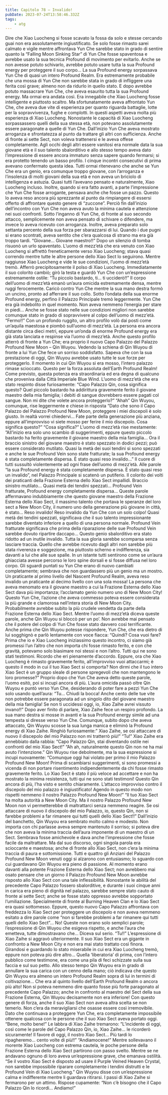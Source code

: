 ```yaml
---
title: Capitolo 78 – Invalido!
pubDate: 2023-07-24T13:58:46.332Z
tags:
    - atg
---
```


Dire che Xiao Luocheng si fosse scavato la fossa da solo e stesse cercando guai non era assolutamente ingiustificato.
Se solo fosse rimasto sarei calmato e vigile mentre affrontava Yun Che sarebbe stato in grado di sentire quanto la “Falling Moon Sinking Star” di Yun Che fosse spaventosa e avrebbe usato la sua tecnica Profound di movimento per evitarlo.
Anche se non avesse potuto schivarlo, avrebbe potuto usare tutta la sua Profound energy per proteggere il suo corpo… La sua Profound energy sorpassava Yun Che di quasi un intero Profound Realm. Era estremamente probabile che una mossa di Yun Che non sarebbe stata in grado di infliggere una ferita così grave; almeno non da ridurlo in quello stato.
E dopo avrebbe potuto massacrare Yun Che, che aveva esaurito tutta la sua Profound energy.
Ma ormai era andata così.
Era innegabile che Xiao Luocheng fosse intelligente e piuttosto scaltro. Ma sfortunatamente aveva affrontato Yun Che, che aveva due vite di esperienza per quanto riguarda battaglie, lotte per la sopravvivenza, fughe e complotti. In questi aspetti aveva molta più esperienza di Xiao Luocheng. Nonostante le capacità di Xiao Luocheng sorpassassero quelli della sua stessa età, non potevano assolutamente essere paragonate a quelle di Yun Che.
Dall’inizio Yun Che aveva mostrato arroganza e sfrontatezza al punto da trattare gli altri con sufficienza. Anche di fronte ai sette Sect, non voleva trattenersi e le aveva offese completamente. Agli occhi degli altri essere vanitosi era normale data la sua giovane età e il suo talento sbalorditivo e allo stesso tempo aveva dato l’impressione di essere ancora immaturo senza sapere quando fermarsi; si era protetto tenendo un basso profilo. I cinque incontri consecutivi di prima avevano confermato questa idea. Tutti ormai ritenevano che anche se Yun Che era un genio, era comunque troppo giovane, con l’arroganza e l’insolenza di molti giovani della sua età e non aveva un briciolo di intelligenza e astuzia.
Quasi tutti l’avevano pensato e naturalmente, Xiao Luocheng incluso.
Inoltre, quando si era fatto avanti, a parte l’impressione che Yun Che fosse arrogante, pensava anche che fosse un pazzo. Questo lo aveva reso ancora più sprezzante al punto da rimpiangere di essersi offerto di affrontare questo genere di “zuccone”.
Perciò fin dall’inizio dell’incontro con Yun Che non aveva avuto la minima cautela e attenzione nei suoi confronti. Sotto l’inganno di Yun Che, di fronte al suo secondo attacco, semplicemente non aveva pensato di schivare o difendere, ma invece lo aveva ricevuto con arroganza. Inoltre, aveva preparato solo settanta percento della sua forza per sbarazzarsi di lui.
Quando i due pugni si erano scontrati, aveva sentito che c’era qualcosa di strano ma era già troppo tardi.
“Giovane… Giovane maestro!!”
Dopo un silenzio di tomba risuonò un urlo spaventato. L’uomo di mezz’età che era venuto con Xiao Luocheng si affrettò freneticamente verso Xiao Luocheng; stava quasi correndo mentre tutte le altre persone dello Xiao Sect lo seguirono. Mentre raggiunse Xiao Luocheng e vide le sue condizioni, l’uomo di mezz’età tremò. Afferrò precipitosamente il polso di Xiao Luocheng. Immediatamente il suo colorito cambiò; girò la testa e guardò Yun Che con un’espressione estremamente ostile: “Tu piccolo bastardo, ti… ti ucciderò!!”
Il corpo dell’uomo di mezz’età emanò un’aura omicida estremamente densa, mentre ruggì ferocemente. Caricò contro Yun Che mentre la sua mano destra formò un uncino, pronto ad afferrare il suo collo. Sotto l’ondata della sua enorme Profound energy, perfino il Palazzo Principale tremò leggermente.
Yun Che era già indebolito in quel momento. Non aveva nemmeno l’energia per stare in piedi… Anche se fosse stato nelle sue condizioni migliori non sarebbe comunque stato in grado di sopravvivere al colpo dell’uomo di mezz’età.
“Fermo!!”
Con un profondo ruggito, un altro profilo volò dai posti come un’aquila maestosa e piombò sull’uomo di mezz’età. La persona era ancora distante circa dieci metri, eppure un’onda di enorme Profound energy era già stata lanciata e respinse via l’uomo di mezz’età.
Anche questo profilo atterrò di fronte a Yun Che; era proprio il nuovo Capo Palazzo del Palazzo Profound New Moon – Qin Wuyou.
Vedendo la schiena di Qin Wuyou di fronte a lui Yun Che fece un sorriso soddisfatto. Sapeva che con la sua prestazione di oggi, Qin Wuyou avrebbe usato tutte le sue forze per proteggerlo.
Il momento in cui Qin Wuyou si era mosso, l’intero palazzo rimase scioccato. Questo per la forza assoluta dell’Earth Profound Realm! Come previsto, questa potenza era straordinaria ed era degna di qualcuno che proveniva dalla Città Imperiale Blue Wind. L’uomo di mezz’età che era stato respinto disse furiosamente: “Capo Palazzo Qin, cosa significa questo? Quel piccolo bastardo ha addirittura gravemente ferito il giovane maestro della mia famiglia; i debiti di sangue dovrebbero essere pagati col sangue. Non mi dite che volete ancora proteggerlo?”
“Ahah” Qin Wuyou, comunque, rise leggermente e chiese in risposta “Dato che sono il Capo Palazzo del Palazzo Profound New Moon, proteggere i miei discepoli è solo giusto. In realtà vorrei chiedervi… Fate parte della generazione più anziana, eppure all’improvviso vi siete mosso per ferire il mio discepolo. Cosa significa questo?”
“Cosa significa?” L’uomo di mezz’età rise mestamente: ”All’inizio era solo uno scambio di suggerimenti, eppure questo piccolo bastardo ha ferito gravemente il giovane maestro della mia famiglia… Ora il braccio sinistro del giovane maestro è stato spezzato in dodici pezzi; può essere considerato mutilato. Quasi la metà dei suoi tendini si sono spezzati e anche le sue Profound Vein sono state fratturate; la sua Profound energy è stata completamente dispersa. È stato quasi reso invalido…”
Il cuore di tutti sussultò violentemente ad ogni frase dell’uomo di mezz’età. Alle parole “la sua Profound energy è stata completamente dispersa. È stato quasi reso un invalido”, nel Palazzo Principale si scatenò un putiferio. Il colorito dei volti dei praticanti della Frazione Esterna dello Xiao Sect impallidì.
Braccio sinistro mutilato… Quasi metà dei tendini spezzati… Profound Vein fratturate, Profound energy completamente dispersa…
Queste parole affermavano indubbiamente che questo giovane maestro della Frazione Esterna dello Xiao Sect, il massimo talento che portava le speranze del loro sect a New Moon City, il numero uno della generazione più giovane in città, è stato…
Reso invalido!
Reso invalido da Yun Che con un solo colpo!
Quasi metà dei tendini spezzati, significava che il suo talento impressionante sarebbe diventato inferiore a quello di una persona normale. Profound Vein fratturate significava che prima della riparazione delle sue Profound Vein sarebbe dovuto ripartire daccapo… Questo genio sbalorditivo era stato ridotto ad un inutile invalido. Tutta la sua gloria sarebbe scomparsa senza lasciare traccia. Quello che avrebbe ricevuto dagli altri non sarebbe più stata riverenza e soggezione, ma piuttosto scherno e indifferenza, sia davanti a lui che alle sue spalle.
In un istante tutti sentirono come se un’aura ghiacciata avesse percorso le loro spine dorsali e si fosse diffusa nel loro corpo. Gli sguardi puntati su Yun Che erano di nuovo cambiati completamente; sembrava che non guardassero più un genio ma un mostro.
Un praticante al primo livello del Nascent Profound Realm, aveva reso invalido un praticante al decimo livello con una sola mossa! La persona che aveva menomato era il giovane maestro a cui la Frazione Esterna dello Xiao Sect dava più importanza; l’acclamato genio numero uno di New Moon City!
Questo Yun Che, l’azione che aveva commesso poteva essere considerata la più grande e clamorosa nell’intera storia di New Moon City. Probabilmente avrebbe subito la più crudele vendetta da parte della Frazione Esterna dello Xiao Sect.
Mentre l’uomo di mezz’età diceva queste parole, anche Qin Wuyou si bloccò per un po’. Non avrebbe mai pensato che il potere del colpo di Yun Che fosse stato davvero così terrificante.
Anche prima che Qin Wuyou potesse rispondere, Yun Che, che era dietro di lui sogghignò e parlò lentamente con voce fiacca: “Quindi? Cosa vuoi fare? Prima che io e Xiao Luocheng iniziassimo questo incontro, ci siamo già promessi l’un l’altro che non importa chi fosse rimasto ferito, e con che gravità, potevamo solo biasimare noi stessi e non l’altro.
Tutti qui ne sono stati testimoni. Ricordo che eri pienamente d’accordo. Eppure, ora che Xiao Luocheng è rimasto gravemente ferito, all’improvviso vuoi attaccarmi; è questo il modo in cui il tuo Xiao Sect si comporta? Non dirmi che il tuo intero Xiao Sect è un gruppo sleale di persone spregevoli che non mantengono le loro promesse?”
Proprio dopo che Yun Che aveva detto queste parole, l’uomo esitò, poi si incupì ancora di più. L’aura omicida passò oltre Qin Wuyou e puntò verso Yun Che, desiderando di poter fare a pezzi Yun Che solo usando quell’aura: “Tu… Chiudi la bocca! Anche cento delle tue vite non potrebbe essere paragonata ad un singolo dito del giovane maestro della mia famiglia! Se non ti uccidessi oggi, io, Xiao Zaihe avrei vissuto invano!!”
Dopo aver finito di parlare, Xiao Zaihe fece un respiro profondo. La sua mano destra si mosse in avanti e la sua Profound energy simile ad una tempesta si diresse verso Yun Che. Comunque, subito dopo che aveva attaccato, Qin Wuyou scosse la sua lunga manica e eliminò la Profound energy di Xiao Zaihe. Ringhiò furiosamente:” Xiao Zaihe, se osi attaccare di nuovo il discepolo del mio Palazzo non mi tratterrò più!”
“Tu!” Xiao Zaihe era annebbiato dalla rabbia: “Capo Palazzo Qin, stai diventando ostile nei confronti del mio Xiao Sect!”
“Ah ah, naturalmente questo Qin non ne ha mai avuto l’intenzione.” Qin Wuyou rise debolmente, ma la sua espressione si incupì nuovamente: “Comunque oggi hai violato per primo il mio Palazzo Profound New Moon! Prima di scambiarsi suggerimenti, si sono promessi a vicenda di non portare risentimento indipendentemente da chi fosse rimasto gravemente ferito. Lo Xiao Sect è stato il più veloce ad accettare e non ha mostrato la minima resistenza, tutti qui ne sono stati testimoni! Questo Qin ancora di più, l’ha visto e sentito chiaramente. L’attacco improvviso contro il discepolo del mio palazzo è ingiustificato! Agendo in questo modo non rispetti nemmeno il nostro Palazzo Profound New Moon!”
“Il tuo Xiao Sect ha molta autorità a New Moon City. Ma il nostro Palazzo Profound New Moon non vi permetterebbe di maltrattarci senza nemmeno reagire. Se osi attaccare di nuovo il discepolo del mio Palazzo, io, questo Qin, non si farebbe problemi a far rimanere qui tutti quelli dello Xiao Sect!!”
Dall’inizio del banchetto, Qin Wuyou era sembrato molto calmo e modesto. Non importa con chi parlasse aveva sempre mantenuto il sorriso; si poteva dire che non aveva la minima traccia dell’aura imponente di un maestro di un Sect. Sembrava fosse amichevole e dava anche l’impressione che fosse facile da maltrattare. Ma dal suo discorso, ogni singola parola era scioccante e maestosa; anche di fronte allo Xiao Sect, non c’era la minima traccia di paura e sottomissione.
Tutti e quattro gli Anziani del Palazzo Profound New Moon venuti oggi si alzarono con entusiasmo; lo sguardo con cui guardavano Qin Wuyou era pieno di passione. Al momento erano davanti alla potente Frazione Esterna dello Xiao Sect; non avrebbero mai osato pensare che un giorno il Palazzo Profound New Moon avrebbe risposto allo Xiao Sect con una tale inflessibilità. Nonostante le abilità del precedente Capo Palazzo fossero sbalorditive, e durante i suoi cinque anni in carica era pieno di dignità nel palazzo, sarebbe sempre stato cauto di fronte ai sette Sect; anche se fosse stato oppresso avrebbe sopportato l’umiliazione. Specialmente di fronte al Burning Heaven Clan e lo Xiao Sect era quasi sottomesso.
Eppure, questo nuovo Capo Palazzo affrontava con freddezza lo Xiao Sect per proteggere un discepolo e non aveva nemmeno esitato a dire parole come “non si farebbe problemi a far rimanere qui tutti quelli dello Xiao Sect”… No! Queste non erano solo semplici parole; l’espressione di Qin Wuyou che esigeva rispetto, e anche l’aura che emetteva, tutte dimostravano che… Diceva sul serio.
“Tu!!” L’espressione di Xiao Zaihe si aggravò ulteriormente. Il suo Xiao Sect era un gigante in confronto a New Moon City e non era mai stato trattato così finora. Girandosi e guardando lo stato miserabile in cui era Xiao Luocheng tremò, eppure non poteva più dire altro… Quella ‘liberatoria’ di prima, con l’intero pubblico come testimone, era come una pila di feci schizzate sulla sua faccia e sul suo petto. Allo stesso tempo Qin Wuyou era in grado di annullare la sua carica con un cenno della mano; ciò indicava che questo Qin Wuyou era almeno un intero Profound Realm sopra di lui in termini di coltivazione…
Che era al quinto livello dell’Earth Profound Realm o ancora più alto! Non si poteva nemmeno dire quanto fosse più forte paragonato al precedente Capo Palazzo; anche in confronto al maestro del Sect della sua Frazione Esterna, Qin Wuyou decisamente non era inferiore!
Con questo genere di forza, anche il suo Xiao Sect non aveva altra scelta se non temerlo. Non c’era da meravigliarsi che osasse essere così irremovibile.
Dato che continuava a proteggere Yun Che, era completamente impossibile ottenere qualcosa con le persone che il suo Xiao Sect aveva portato oggi.
“Bene, molto bene!” Le labbra di Xiao Zaihe tremarono: ”L’incidente di oggi, così come le parole del Capo Palazzo Qin, io, Xiao Zaihe… le ricorderò sicuramente! Il favore di oggi, il nostro Xiao Sect… Più tardi lo ripagheremo… cento volte di più!!”
“Andiamocene!”
Mentre sollevavano il morente Xiao Luocheng con estrema cautela, le poche persone della Frazione Esterna dello Xiao Sect partirono con passo svelto. Mentre se ne andavano ognuno di loro aveva un’espressione grave, che emanava ostilità.
“Se il vostro Xiao Sect è disposto ad usare il Purple Veined Heaven Crystal, non sarebbe impossibile riparare completamente i tendini distrutti e le Profound Vein di Xiao Luocheng.” Qin Wuyou disse con un’espressione calma e indifferente mentre li guardava ritirarsi.
I passi di Xiao Zaihe si fermarono per un attimo. Rispose cupamente: “Non c’è bisogno che il Capo Palazzo Qin lo ricordi… Andiamo!”


